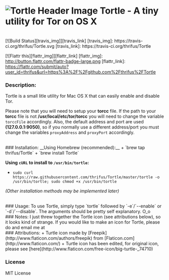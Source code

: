 # ![Tortle Header Image](http://i.imgur.com/wsacBIn.png) Tortle - A tiny utility for Tor on OS X

<br />
[![Build Status][travis_img]][travis_link]
[travis_img]: https://travis-ci.org/thrifus/Tortle.svg
[travis_link]: https://travis-ci.org/thrifus/Tortle

[![Flattr this][flattr_img]][flattr_link]
[flattr_img]: http://button.flattr.com/flattr-badge-large.png
[flattr_link]: https://flattr.com/submit/auto?user_id=thrifus&url=https%3A%2F%2Fgithub.com%2Fthrifus%2FTortle

### Description:
Tortle is a small litle utility for Mac OS X that can easily enable and disable Tor.

Please note that you will need to setup your __torcc__ file. If the path to your __torcc__ file is not __/usr/local/etc/tor/torcc__ you will need to change the variable `torccFile` accordingly.
Also, the default address and port are used __(127.0.0.1:9050)__, so if you normally use a different address/port you must change the variables `proxyAddress` and `proxyPort` accordingly.

<br />
### Installation:
__Using Homebrew (recommended):__
+ `brew tap thrifus/Tortle`
+ `brew install Tortle`

__Using `cURL` to install to `/usr/bin/tortle`:__
+ `sudo curl https://raw.githubusercontent.com/thrifus/Tortle/master/tortle -o /usr/bin/tortle; sudo chmod +x /usr/bin/tortle`

_(Other installation methods may be implemented later)_

<br />
### Usage:
To use Tortle, simply type `tortle` followed by `-e`/`--enable` or `-d`/`--disable`. The arguments should be pretty self explanatory. O_o

<br />
### Notes:
I just threw together the Tortle icon (see attributions below), so it looks kind of strange. If you would like to make an icon for Tortle, please do and email me at <thrifus@gmail.com>

<br />
### Attributions:
+ Turtle icon made by [Freepik](http://www.flaticon.com/authors/freepik) from [Flaticon.com](http://www.flaticon.com/)
+ Turtle icon has been edited, for original icon, please see [here](http://www.flaticon.com/free-icon/big-turtle-_74710)

### License
MIT License
